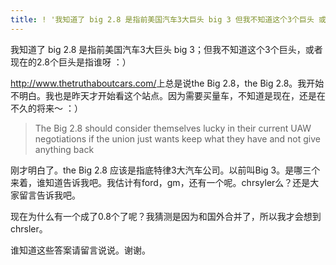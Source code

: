 ```yaml
---
title: ! '我知道了 big 2.8 是指前美国汽车3大巨头 big 3 但我不知道这个3个巨头 或者现在的2.8个巨头是指谁呀 '
---
```


<p>我知道了 big 2.8 是指前美国汽车3大巨头 big 3；但我不知道这个3个巨头，或者现在的2.8个巨头是指谁呀 ：）</p>

<p><a href="http://www.thetruthaboutcars.com/">http://www.thetruthaboutcars.com/</a>上总是说the Big 2.8，the Big 2.8。我开始不明白。我也是昨天才开始看这个站点。因为需要买量车，不知道是现在，还是在不久的将来～ ：）</p>

<blockquote>
  <p>The Big 2.8 should consider themselves lucky in their current UAW negotiations if the union just wants keep what they have and not give anything back</p>
</blockquote>

<p>刚才明白了。the Big 2.8 应该是指底特律3大汽车公司。以前叫Big 3。是哪三个来着，谁知道告诉我吧。我估计有ford，gm，还有一个呢。chrsyler么？还是大家留言告诉我吧。</p>

<p>现在为什么有一个成了0.8个了呢？我猜测是因为和国外合并了，所以我才会想到chrsler。</p>

<p>谁知道这些答案请留言说说。谢谢。</p>
